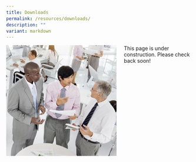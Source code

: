 ```yaml
---
title: Downloads
permalink: /resources/downloads/
description: ""
variant: markdown
---
```

<div style="margin-right: 20px; float: left;">
    <img src="/images/Resources/Downloads/shutterstock_376756795.jpg" style="width:300px">
</div>

This page is under construction. Please check back soon!